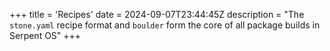 +++
title = 'Recipes'
date = 2024-09-07T23:44:45Z
description = "The `stone.yaml` recipe format and `boulder` form the core of all package builds in Serpent OS"
+++
